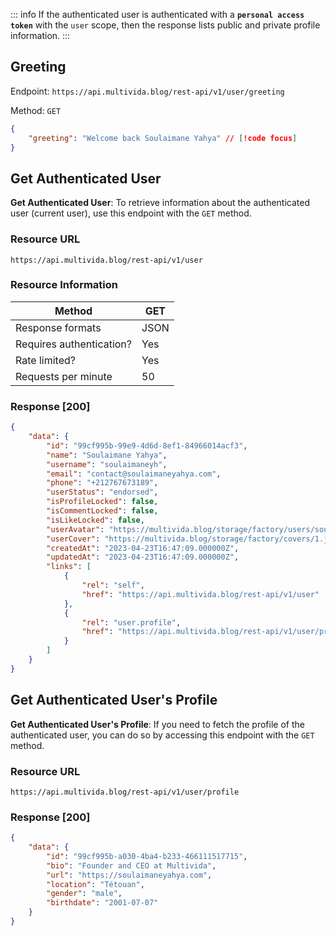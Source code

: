 ::: info
If the authenticated user is authenticated with a **`personal access token`** with the `user` scope, then the response lists public and private profile information.
:::

## Greeting

Endpoint: `https://api.multivida.blog/rest-api/v1/user/greeting` 

Method: `GET`


```json
{
    "greeting": "Welcome back Soulaimane Yahya" // [!code focus]
}
```


## Get Authenticated User

**Get Authenticated User**: To retrieve information about the authenticated user (current user), use this endpoint with the `GET` method.

### Resource URL

`https://api.multivida.blog/rest-api/v1/user`

### Resource Information

| Method                                | GET  |
|---------------------------------------|------|
| Response formats                      | JSON |
| Requires authentication?              | Yes  |
| Rate limited?                         | Yes  |
| Requests per minute                   | 50   |


### Response [200]

```json
{
    "data": {
        "id": "99cf995b-99e9-4d6d-8ef1-84966014acf3",
        "name": "Soulaimane Yahya",
        "username": "soulaimaneyh",
        "email": "contact@soulaimaneyahya.com",
        "phone": "+212767673189",
        "userStatus": "endorsed",
        "isProfileLocked": false,
        "isCommentLocked": false,
        "isLikeLocked": false,
        "userAvatar": "https://multivida.blog/storage/factory/users/soulaimaneyh/1.jpg",
        "userCover": "https://multivida.blog/storage/factory/covers/1.jpg",
        "createdAt": "2023-04-23T16:47:09.000000Z",
        "updatedAt": "2023-04-23T16:47:09.000000Z",
        "links": [
            {
                "rel": "self",
                "href": "https://api.multivida.blog/rest-api/v1/user"
            },
            {
                "rel": "user.profile",
                "href": "https://api.multivida.blog/rest-api/v1/user/profile"
            }
        ]
    }
}
```

## Get Authenticated User's Profile

**Get Authenticated User's Profile**: If you need to fetch the profile of the authenticated user, you can do so by accessing this endpoint with the `GET` method.

### Resource URL

`https://api.multivida.blog/rest-api/v1/user/profile`

### Response [200]

```json
{
    "data": {
        "id": "99cf995b-a030-4ba4-b233-466111517715",
        "bio": "Founder and CEO at Multivida",
        "url": "https://soulaimaneyahya.com",
        "location": "Tétouan",
        "gender": "male",
        "birthdate": "2001-07-07"
    }
}
```
